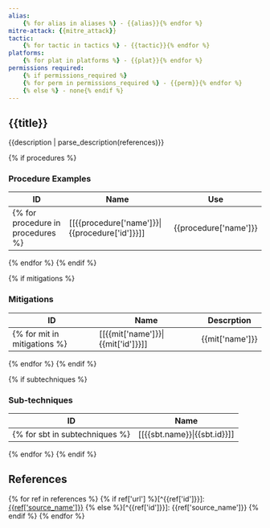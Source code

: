 ```yaml
---
alias:
    {% for alias in aliases %} - {{alias}}{% endfor %}
mitre-attack: {{mitre_attack}}
tactic: 
    {% for tactic in tactics %} - {{tactic}}{% endfor %}
platforms:
    {% for plat in platforms %} - {{plat}}{% endfor %}
permissions required:
    {% if permissions_required %}
    {% for perm in permissions_required %} - {{perm}}{% endfor %}
    {% else %} - none{% endif %}
---
```


## {{title}}

{{description | parse_description(references)}}

{% if procedures %}
### Procedure Examples
| ID | Name | Use |
| --- | --- | --- |
{% for procedure in procedures %}| [[{{procedure['name']}}\|{{procedure['id']}}]] | {{procedure['name']}} | {{ procedure['description'] | parse_description(references) }} |
{% endfor %}
{% endif %}

{% if mitigations %}
### Mitigations
| ID | Name | Descrption |
| --- | --- | --- |
{% for mit in mitigations %}| [[{{mit['name']}}\|{{mit['id']}}]] | {{mit['name']}} | {{mit['description'] | parse_description(references)}} |
{% endfor %}
{% endif %}

{% if subtechniques %}
### Sub-techniques
| ID | Name |
| --- | --- |
{% for sbt in subtechniques %}| [[{{sbt.name}}\|{{sbt.id}}]] | {{sbt.name}} |
{% endfor %}
{% endif %}

## References
{% for ref in references %}
{% if ref['url'] %}[^{{ref['id']}}]: [{{ref['source_name']}}]({{ref['url']}})
{% else %}[^{{ref['id']}}]: {{ref['source_name']}}
{% endif %}
{% endfor %}

